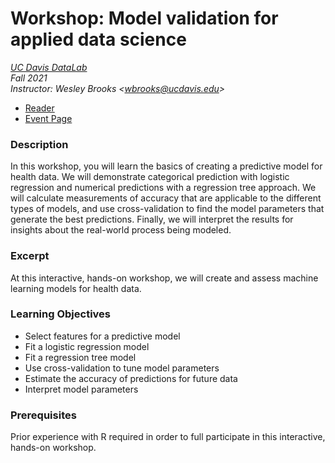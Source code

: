 # Workshop: Model validation for applied data science

_[UC Davis DataLab](https://datalab.ucdavis.edu/)_  
_Fall 2021_  
_Instructor: Wesley Brooks <<wbrooks@ucdavis.edu>>_  

* [Reader](https://ucdavisdatalab.github.io/workshop_model_validation/)
* [Event Page](https://datalab.ucdavis.edu/eventscalendar/YOUR_EVENT/)

### Description
In this workshop, you will learn the basics of creating a predictive model for health data. We will demonstrate categorical prediction with logistic regression and numerical predictions with a regression tree approach. We will calculate measurements of accuracy that are applicable to the different types of models, and use cross-validation to find the model parameters that generate the best predictions. Finally, we will interpret the results for insights about the real-world process being modeled.

### Excerpt
At this interactive, hands-on workshop, we will create and assess machine learning models for health data.

### Learning Objectives
- Select features for a predictive model
- Fit a logistic regression model
- Fit a regression tree model
- Use cross-validation to tune model parameters
- Estimate the accuracy of predictions for future data
- Interpret model parameters

### Prerequisites
Prior experience with R required in order to full participate in this interactive, hands-on workshop.
